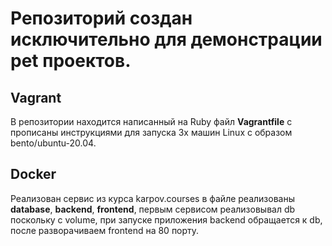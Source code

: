 # Репозиторий создан исключительно для демонстрации pet проектов.

## Vagrant
В репозитории находится написанный на Ruby файл **Vagrantfile** с прописаны инструкциями для запуска 3х машин Linux c образом bento/ubuntu-20.04.


## Docker
Реализован сервис из курса karpov.courses в файле реализованы **database**, **backend**, **frontend**, первым сервисом реализовывал db поскольку c volume, при запуске приложения backend обращается к db, после разворачиваем frontend на 80 порту.
